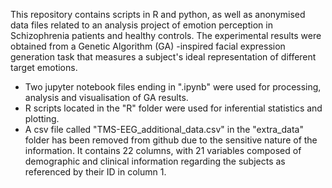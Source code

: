 This repository contains scripts in R and python, as well as anonymised data files related to an analysis project of emotion perception in Schizophrenia patients and healthy controls. The experimental results were obtained from a Genetic Algorithm (GA) -inspired facial expression generation task that measures a subject's ideal representation of different target emotions.

- Two jupyter notebook files ending in ".ipynb" were used for processing, analysis and visualisation of GA results.
- R scripts located in the "R" folder were used for inferential statistics and plotting.
- A csv file called "TMS-EEG_additional_data.csv" in the "extra_data" folder has been removed from github due to the sensitive nature of the information. It contains 22 columns, with 21 variables composed of demographic and clinical information regarding the subjects as referenced by their ID in column 1.
